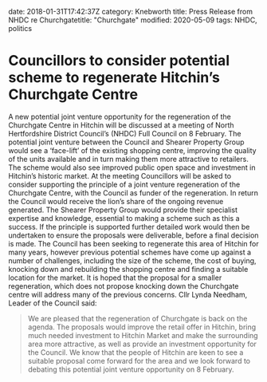 date: 2018-01-31T17:42:37Z 
category: Knebworth
title: Press Release from NHDC re Churchgatetitle: "Churchgate"
modified: 2020-05-09
tags: NHDC, politics

# Councillors to consider potential scheme to regenerate Hitchin’s Churchgate Centre
A new potential joint venture opportunity for the regeneration of the Churchgate Centre in Hitchin will be discussed at a meeting of North Hertfordshire District Council’s (NHDC) Full Council on 8 February.
The potential joint venture between the Council and Shearer Property Group would see a ‘face-lift’ of the existing shopping centre, improving the quality of the units available and in turn making them more attractive to retailers. The scheme would also see improved public open space and investment in Hitchin’s historic market.
At the meeting Councillors will be asked to consider supporting the principle of a joint venture regeneration of the Churchgate Centre, with the Council as funder of the regeneration. In return the Council would receive the lion’s share of the ongoing revenue generated. The Shearer Property Group would provide their specialist expertise and knowledge, essential to making a scheme such as this a success. If the principle is supported further detailed work would then be undertaken to ensure the proposals were deliverable, before a final decision is made.
The Council has been seeking to regenerate this area of Hitchin for many years, however previous potential schemes have come up against a number of challenges, including the size of the scheme, the cost of buying, knocking down and rebuilding the shopping centre and finding a suitable location for the market. It is hoped that the proposal for a smaller regeneration, which does not propose knocking down the Churchgate centre will address many of the previous concerns.
Cllr Lynda Needham, Leader of the Council said:
> We are pleased that the regeneration of Churchgate is back on the agenda. The proposals would improve the retail offer in Hitchin, bring much needed investment to Hitchin Market and make the surrounding area more attractive, as well as provide an investment opportunity for the Council.
> We know that the people of Hitchin are keen to see a suitable proposal come forward for the area and we look forward to debating this potential joint venture opportunity on 8 February.
